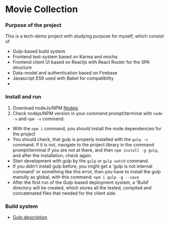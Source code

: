 # Movie Collection

### Purpose of the project
This is a tech-demo project with studying purpose for myself, which consist of
* Gulp-based build system
* Frontend test-system based on Karma and mocha
* Frontend client UI based on Reactjs with React Router for the SPA structure
* Data-model and authentication based on Firebase
* Javascript ES6 used with Babel for compatibility
* 

### Install and run

1. Download nodeJs/NPM [Nodejs](https://nodejs.org/download/)
2. Check nodejs/NPM version in your command prompt/terminal with `node -v` and `npm -v` command.
* With the `npm i` command, you should install the node dependencies for the project
* You should check, that gulp is properly installed with the `gulp -v` command. If it is not, navigate to the project library in the command prompt/terminal if you are not at there, and then `npm install -g gulp`, and after the installation, check again.
* Start development with gulp by the `gulp` or `gulp watch` command.
* If you didn't install gulp before, you might get a 'gulp is not internal command' or something like this error, than you have to install the gulp manully as global, with this command: `npm i gulp -g --save`
* After the first run of the Gulp-based deployment system, a 'Build' directory will be created, which stores all the tested, compiled and concatenated files that needed for the client side.

### Build system

* [Gulp description](gulp_description.md)
